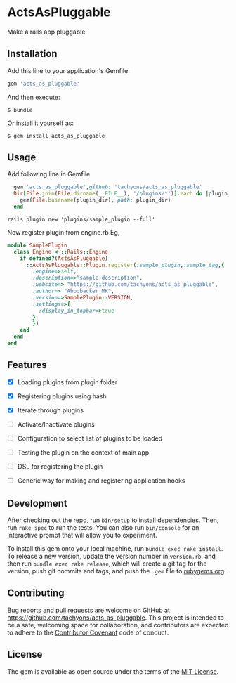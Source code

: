 # ActsAsPluggable

Make a rails app pluggable

## Installation

Add this line to your application's Gemfile:

```ruby
gem 'acts_as_pluggable'
```

And then execute:

    $ bundle

Or install it yourself as:

    $ gem install acts_as_pluggable

## Usage

Add following line in Gemfile
```ruby
  gem 'acts_as_pluggable',github: 'tachyons/acts_as_pluggable'
  Dir[File.join(File.dirname(__FILE__), '/plugins/*')].each do |plugin_dir|
    gem(File.basename(plugin_dir), path: plugin_dir)
  end
```

```
rails plugin new 'plugins/sample_plugin --full'
```

Now register plugin from engine.rb
Eg,
```ruby
module SamplePlugin
  class Engine < ::Rails::Engine
    if defined?(ActsAsPluggable)
      ::ActsAsPluggable::Plugin.register(:sample_plugin,:sample_tag,{
        :engine=>self,
        :description=>"sample description",
        :website=> "https://github.com/tachyons/acts_as_pluggable",
        :author=> "Aboobacker MK",
        :version=>SamplePlugin::VERSION,
        :settings=>{
          :display_in_topbar=>true
        }
        })
    end
  end
end
```
## Features

- [x] Loading plugins from plugin folder
- [x] Registering plugins using hash
- [x] Iterate through plugins
- [ ] Activate/Inactivate plugins
- [ ] Configuration to select list of plugins to be loaded
- [ ] Testing the plugin on the context of main app
- [ ] DSL for registering the plugin
- [ ] Generic way for making and registering application hooks


## Development

After checking out the repo, run `bin/setup` to install dependencies. Then, run `rake spec` to run the tests. You can also run `bin/console` for an interactive prompt that will allow you to experiment.

To install this gem onto your local machine, run `bundle exec rake install`. To release a new version, update the version number in `version.rb`, and then run `bundle exec rake release`, which will create a git tag for the version, push git commits and tags, and push the `.gem` file to [rubygems.org](https://rubygems.org).

## Contributing

Bug reports and pull requests are welcome on GitHub at https://github.com/tachyons/acts_as_pluggable. This project is intended to be a safe, welcoming space for collaboration, and contributors are expected to adhere to the [Contributor Covenant](http://contributor-covenant.org) code of conduct.


## License

The gem is available as open source under the terms of the [MIT License](http://opensource.org/licenses/MIT).
